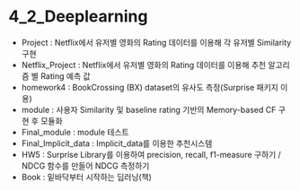 # 4_2_Deeplearning

 - Project : Netflix에서 유저별 영화의 Rating 데이터를 이용해 각 유저별 Similarity 구현
 - Netflix_Project : Netflix에서 유저별 영화의 Rating 데이터를 이용해 추천 알고리즘 별 Rating 예측 값 
 - homework4 : BookCrossing (BX) dataset의 유사도 측정(Surprise 패키지 이용)
 - module : 사용자 Similarity 및 baseline rating 기반의 Memory-based CF 구현 후 모듈화
 - Final_module : module 테스트
 - Final_Implicit_data : Implicit_data를 이용한 추천시스템
 - HW5 : Surprise Library를 이용하여 precision, recall, f1-measure 구하기 / NDCG 함수를 만들어 NDCG 측정하기
 - Book : 밑바닥부터 시작하는 딥러닝(책)
